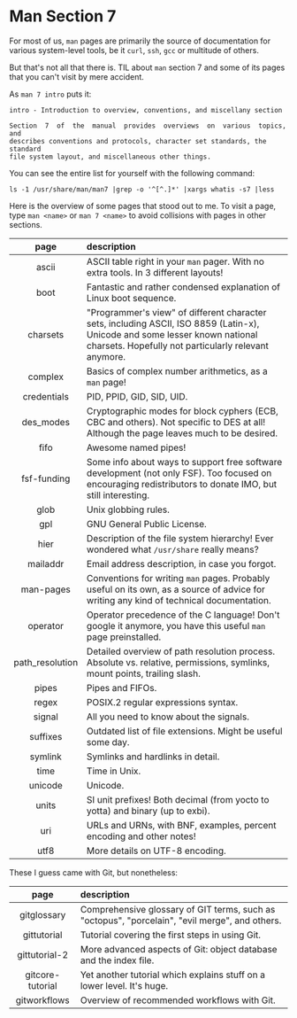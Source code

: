 # Man Section 7

For most of us, `man` pages are primarily the source of documentation for various system-level tools, be it `curl`, `ssh`, `gcc` or multitude of others.

But that's not all that there is. TIL about `man` section 7 and some of its pages that you can't visit by mere accident.

As `man 7 intro` puts it:

```
intro - Introduction to overview, conventions, and miscellany section

Section  7  of  the  manual  provides  overviews  on  various  topics, and
describes conventions and protocols, character set standards, the standard
file system layout, and miscellaneous other things.
```

You can see the entire list for yourself with the following command:

```
ls -1 /usr/share/man/man7 |grep -o '^[^.]*' |xargs whatis -s7 |less
```

Here is the overview of some pages that stood out to me. To visit a page, type `man <name>` or `man 7 <name>` to avoid collisions with pages in other sections.

| page            | description
| :-------------: | :----------
| ascii           | ASCII table right in your `man` pager. With no extra tools. In 3 different layouts!
| boot            | Fantastic and rather condensed explanation of Linux boot sequence.
| charsets        | "Programmer's view" of different character sets, including ASCII, ISO 8859 (Latin-x), Unicode and some lesser known national charsets. Hopefully not particularly relevant anymore.
| complex         | Basics of complex number arithmetics, as a `man` page!
| credentials     | PID, PPID, GID, SID, UID.
| des_modes       | Cryptographic modes for block cyphers (ECB, CBC and others). Not specific to DES at all! Although the page leaves much to be desired.
| fifo            | Awesome named pipes!
| fsf-funding     | Some info about ways to support free software development (not only FSF). Too focused on encouraging redistributors to donate IMO, but still interesting.
| glob            | Unix globbing rules.
| gpl             | GNU General Public License.
| hier            | Description of the file system hierarchy! Ever wondered what `/usr/share` really means?
| mailaddr        | Email address description, in case you forgot.
| man-pages       | Conventions for writing `man` pages. Probably useful on its own, as a source of advice for writing any kind of technical documentation.
| operator        | Operator precedence of the C language! Don't google it anymore, you have this useful `man` page preinstalled.
| path_resolution | Detailed overview of path resolution process. Absolute vs. relative, permissions, symlinks, mount points, trailing slash.
| pipes           | Pipes and FIFOs.
| regex           | POSIX.2 regular expressions syntax.
| signal          | All you need to know about the signals.
| suffixes        | Outdated list of file extensions. Might be useful some day.
| symlink         | Symlinks and hardlinks in detail.
| time            | Time in Unix.
| unicode         | Unicode.
| units           | SI unit prefixes! Both decimal (from yocto to yotta) and binary (up to exbi).
| uri             | URLs and URNs, with BNF, examples, percent encoding and other notes!
| utf8            | More details on UTF-8 encoding.

These I guess came with Git, but nonetheless:

| page             | description
| :--------------: | :----------
| gitglossary      | Comprehensive glossary of GIT terms, such as "octopus", "porcelain", "evil merge", and others.
| gittutorial      | Tutorial covering the first steps in using Git.
| gittutorial-2    | More advanced aspects of Git: object database and the index file.
| gitcore-tutorial | Yet another tutorial which explains stuff on a lower level. It's huge.
| gitworkflows     | Overview of recommended workflows with Git.
